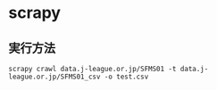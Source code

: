 # scrapy

## 実行方法
```
scrapy crawl data.j-league.or.jp/SFMS01 -t data.j-league.or.jp/SFMS01_csv -o test.csv
```